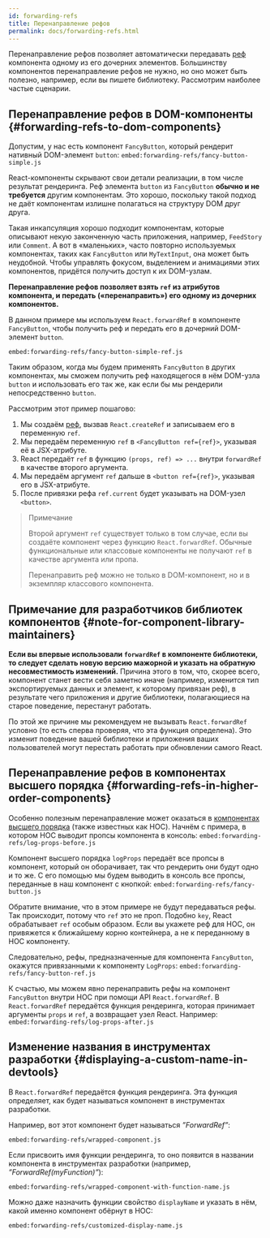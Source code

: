 ```yaml
---
id: forwarding-refs
title: Перенаправление рефов
permalink: docs/forwarding-refs.html
---
```


Перенаправление рефов позволяет автоматически передавать [реф](/docs/refs-and-the-dom.html) компонента одному из его дочерних элементов. Большинству компонентов перенаправление рефов не нужно, но оно может быть полезно, например, если вы пишете библиотеку. Рассмотрим наиболее частые сценарии.

## Перенаправление рефов в DOM-компоненты {#forwarding-refs-to-dom-components}

Допустим, у нас есть компонент `FancyButton`, который рендерит нативный DOM-элемент `button`:
`embed:forwarding-refs/fancy-button-simple.js`

React-компоненты скрывают свои детали реализации, в том числе результат рендеринга. Реф элемента `button` из `FancyButton` **обычно и не требуется** другим компонентам. Это хорошо, поскольку такой подход не даёт компонентам излишне полагаться на структуру DOM друг друга.

Такая инкапсуляция хорошо подходит компонентам, которые описывают некую законченную часть приложения, например, `FeedStory` или `Comment`. А вот в «маленьких», часто повторно используемых компонентах, таких как `FancyButton` или `MyTextInput`, она может быть неудобной. Чтобы управлять фокусом, выделением и анимациями этих компонентов, придётся получить доступ к их DOM-узлам. 

**Перенаправление рефов позволяет взять `ref` из атрибутов компонента, и передать («перенаправить») его одному из дочерних компонентов.**

В данном примере мы используем `React.forwardRef` в компоненте `FancyButton`, чтобы получить реф и передать его в дочерний DOM-элемент `button`.

`embed:forwarding-refs/fancy-button-simple-ref.js`

Таким образом, когда мы будем применять `FancyButton` в других компонентах, мы сможем получить реф находящегося в нём DOM-узла `button` и использовать его так же, как если бы мы рендерили непосредственно `button`. 

Рассмотрим этот пример пошагово:

1. Мы создаём [реф](/docs/refs-and-the-dom.html), вызвав `React.createRef` и записываем его в переменную `ref`.
1. Мы передаём переменную `ref` в `<FancyButton ref={ref}>`, указывая её в JSX-атрибуте.
1. React передаёт `ref` в функцию `(props, ref) => ...` внутри `forwardRef` в качестве второго аргумента.
1. Мы передаём аргумент `ref` дальше в `<button ref={ref}>`, указывая его в JSX-атрибуте.
1. После привязки рефа `ref.current` будет указывать на DOM-узел `<button>`.

>Примечание
>
>Второй аргумент `ref` существует только в том случае, если вы создаёте компонент через функцию `React.forwardRef`. Обычные функциональные или классовые компоненты не получают `ref` в качестве аргумента или пропа. 
>
>Перенаправить реф можно не только в DOM-компонент, но и в экземпляр классового компонента.

## Примечание для разработчиков библиотек компонентов {#note-for-component-library-maintainers}

**Если вы впервые использовали `forwardRef` в компоненте библиотеки, то следует сделать новую версию мажорной и указать на обратную несовместимость изменений.** Причина этого в том, что, скорее всего, компонент станет вести себя заметно иначе (например, изменится тип экспортируемых данных и элемент, к которому привязан реф), в результате чего приложения и другие библиотеки, полагающиеся на старое поведение, перестанут работать.

По этой же причине мы рекомендуем не вызывать `React.forwardRef` условно (то есть сперва проверяя, что эта функция определена). Это изменит поведение вашей библиотеки и приложения ваших пользователей могут перестать работать при обновлении самого React.

## Перенаправление рефов в компонентах высшего порядка {#forwarding-refs-in-higher-order-components}

Особенно полезным перенаправление может оказаться в [компонентах высшего порядка](/docs/higher-order-components.html) (также известных как HOC). Начнём с примера, в котором HOC выводит пропсы компонента в консоль:
`embed:forwarding-refs/log-props-before.js`

Компонент высшего порядка `logProps` передаёт все пропсы в компонент, который он оборачивает, так что рендерить они будут одно и то же. С его помощью мы будем выводить в консоль все пропсы, переданные в наш компонент с кнопкой: 
`embed:forwarding-refs/fancy-button.js`

Обратите внимание, что в этом примере не будут передаваться рефы. Так происходит, потому что `ref` это не проп. Подобно `key`, React обрабатывает `ref` особым образом. Если вы укажете реф для HOC, он привяжется к ближайшему корню контейнера, а не к переданному в HOC компоненту.

Следовательно, рефы, предназначенные для компонента `FancyButton`, окажутся привязанными к компоненту `LogProps`:
`embed:forwarding-refs/fancy-button-ref.js`

К счастью, мы можем явно перенаправить рефы на компонент `FancyButton` внутри HOC при помощи API `React.forwardRef`. В `React.forwardRef` передаётся функция рендеринга, которая принимает аргументы `props` и `ref`, а возвращает узел React. Например:
`embed:forwarding-refs/log-props-after.js`

## Изменение названия в инструментах разработки {#displaying-a-custom-name-in-devtools}

В `React.forwardRef` передаётся функция рендеринга. Эта функция определяет, как будет называться компонент в инструментах разработки.

Например, вот этот компонент будет называться *”ForwardRef”*:

`embed:forwarding-refs/wrapped-component.js`

Если присвоить имя функции рендеринга, то оно появится в названии компонента в инструментах разработки (например, *”ForwardRef(myFunction)”*):

`embed:forwarding-refs/wrapped-component-with-function-name.js`

Можно даже назначить функции свойство `displayName` и указать в нём, какой именно компонент обёрнут в HOC:

`embed:forwarding-refs/customized-display-name.js`
